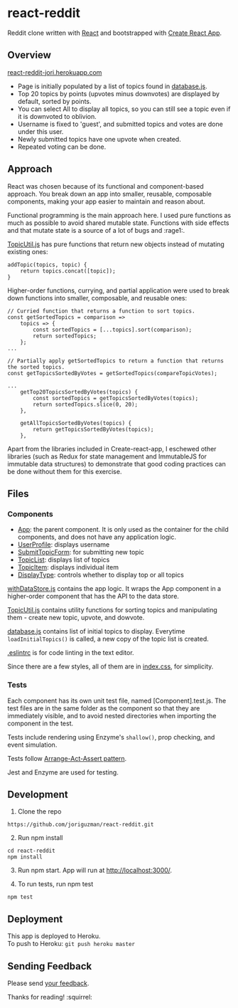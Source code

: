 # react-reddit
Reddit clone written with [React](https://facebook.github.io/react) and bootstrapped with [Create React App](https://github.com/facebookincubator/create-react-app).

## Overview
[react-reddit-jori.herokuapp.com](http://react-reddit-jori.herokuapp.com)
- Page is initially populated by a list of topics found in [database.js](src/database.js).
- Top 20 topics by points (upvotes minus downvotes) are displayed by default, sorted by points.
- You can select All to display all topics, so you can still see a topic even if it is downvoted to oblivion.
- Username is fixed to 'guest', and submitted topics and votes are done under this user.
- Newly submitted topics have one upvote when created.
- Repeated voting can be done.

## Approach
React was chosen because of its functional and component-based approach. You break down an app into smaller, reusable, composable components, making your app easier to maintain and reason about.

Functional programming is the main approach here. I used pure functions as much as possible to avoid shared mutable state. Functions with side effects and that mutate state is a source of a lot of bugs and :rage1:.

[TopicUtil.js](src/TopicUtil.js) has pure functions that return new objects instead of mutating existing ones:
```
addTopic(topics, topic) {
    return topics.concat([topic]);
}
```

Higher-order functions, currying, and partial application were used to break down functions into smaller, composable, and reusable ones:
```
// Curried function that returns a function to sort topics.
const getSortedTopics = comparison =>
    topics => {
        const sortedTopics = [...topics].sort(comparison);
        return sortedTopics;
    };
...

// Partially apply getSortedTopics to return a function that returns the sorted topics.
const getTopicsSortedByVotes = getSortedTopics(compareTopicVotes);

...
    getTop20TopicsSortedByVotes(topics) {
        const sortedTopics = getTopicsSortedByVotes(topics);
        return sortedTopics.slice(0, 20);
    },

    getAllTopicsSortedByVotes(topics) {
        return getTopicsSortedByVotes(topics);
    },
```

Apart from the libraries included in Create-react-app, I eschewed other libraries (such as Redux for state management and ImmutableJS for immutable data structures) to demonstrate that good coding practices can be done without them for this exercise.

## Files
### Components
- [App](src/App.js): the parent component. It is only used as the container for the child components, and does not have any application logic.
- [UserProfile](src/UserProfile.js): displays username
- [SubmitTopicForm](src/SubmitTopicForm.js): for submitting new topic
- [TopicList](src/TopicList.js): displays list of topics
- [TopicItem](src/TopicItem.js): displays individual item
- [DisplayType](src/DisplayType.js): controls whether to display top or all topics

[withDataStore.js](src/withDataStore.js) contains the app logic. It wraps the App component in a higher-order component that has the API to the data store.

[TopicUtil.js](src/TopicUtil.js) contains utility functions for sorting topics and manipulating them - create new topic, upvote, and dowvote.

[database.js](src/database.js) contains list of initial topics to display. Everytime `loadInitialTopics()` is called, a new copy of the topic list is created.

[.eslintrc](.eslintrc) is for code linting in the text editor.

Since there are a few styles, all of them are in [index.css](src/index.css), for simplicity.

### Tests
Each component has its own unit test file, named [Component].test.js. The test files are in the same folder as the component so that they are immediately visible, and to avoid nested directories when importing the component in the test.

Tests include rendering using Enzyme's `shallow()`, prop checking, and event simulation.

Tests follow [Arrange-Act-Assert pattern](http://wiki.c2.com/?ArrangeActAssert).

Jest and Enzyme are used for testing.

## Development
1. Clone the repo
```
https://github.com/joriguzman/react-reddit.git
```

2. Run npm install
```
cd react-reddit
npm install
```

3. Run npm start. App will run at [http://localhost:3000/](http://localhost:3000/).

4. To run tests, run npm test
```
npm test
```

## Deployment
This app is deployed to Heroku.<br>
To push to Heroku: `git push heroku master`

## Sending Feedback
Please send [your feedback](https://github.com/joriguzman/react-reddit/issues).

Thanks for reading! :squirrel:
